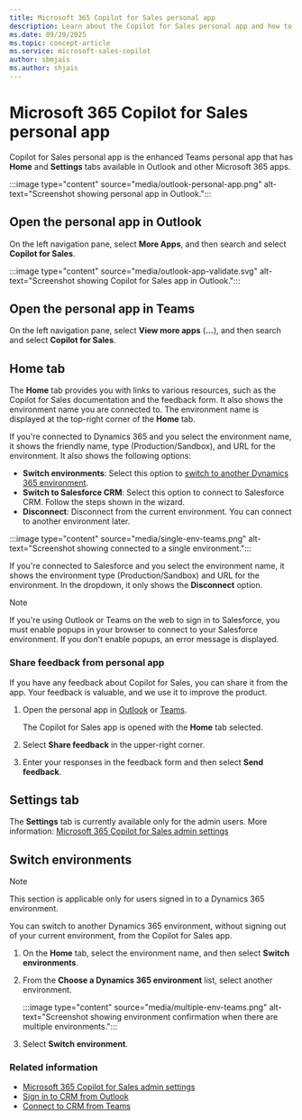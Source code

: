 ```yaml
---
title: Microsoft 365 Copilot for Sales personal app
description: Learn about the Copilot for Sales personal app and how to share feedback from the app.
ms.date: 09/29/2025
ms.topic: concept-article
ms.service: microsoft-sales-copilot
author: sbmjais
ms.author: shjais
---
```


# Microsoft 365 Copilot for Sales personal app

Copilot for Sales personal app is the enhanced Teams personal app that has **Home** and **Settings** tabs available in Outlook and other Microsoft 365 apps. 

:::image type="content" source="media/outlook-personal-app.png" alt-text="Screenshot showing personal app in Outlook."::: 

## Open the personal app in Outlook

On the left navigation pane, select **More Apps**, and then search and select **Copilot for Sales**. 

:::image type="content" source="media/outlook-app-validate.svg" alt-text="Screenshot showing Copilot for Sales app in Outlook.":::

## Open the personal app in Teams

On the left navigation pane, select **View more apps** (**...**), and then search and select **Copilot for Sales**.

## Home tab

The **Home** tab provides you with links to various resources, such as the Copilot for Sales documentation and the feedback form. It also shows the environment name you are connected to. The environment name is displayed at the top-right corner of the **Home** tab.

If you're connected to Dynamics 365 and you select the environment name, it shows the friendly name, type (Production/Sandbox), and URL for the environment. It also shows the following options:

- **Switch environments**: Select this option to [switch to another Dynamics 365 environment](#switch-environments).
- **Switch to Salesforce CRM**: Select this option to connect to Salesforce CRM. Follow the steps shown in the wizard.
- **Disconnect**: Disconnect from the current environment. You can connect to another environment later.

:::image type="content" source="media/single-env-teams.png" alt-text="Screenshot showing connected to a single environment.":::

If you're connected to Salesforce and you select the environment name, it shows the environment type (Production/Sandbox) and URL for the environment. In the dropdown, it only shows the **Disconnect** option.

> [!NOTE]
> If you're using Outlook or Teams on the web to sign in to Salesforce, you must enable popups in your browser to connect to your Salesforce environment. If you don't enable popups, an error message is displayed.

### Share feedback from personal app

If you have any feedback about Copilot for Sales, you can share it from the app. Your feedback is valuable, and we use it to improve the product.

1. Open the personal app in [Outlook](#open-the-personal-app-in-outlook) or [Teams](#open-the-personal-app-in-teams).

    The Copilot for Sales app is opened with the **Home** tab selected.

1. Select **Share feedback** in the upper-right corner.

1. Enter your responses in the feedback form and then select **Send feedback**.

## Settings tab

The **Settings** tab is currently available only for the admin users. More information: [Microsoft 365 Copilot for Sales admin settings](administrator-settings-for-viva-sales.md)

## Switch environments

> [!NOTE]
> This section is applicable only for users signed in to a Dynamics 365 environment.

You can switch to another Dynamics 365 environment, without signing out of your current environment, from the Copilot for Sales app. 

1. On the **Home** tab, select the environment name, and then select **Switch environments**. 

2. From the **Choose a Dynamics 365 environment** list, select another environment.

    :::image type="content" source="media/multiple-env-teams.png" alt-text="Screenshot showing environment confirmation when there are multiple environments.":::

3. Select **Switch environment**.

### Related information

- [Microsoft 365 Copilot for Sales admin settings](administrator-settings-for-viva-sales.md)
- [Sign in to CRM from Outlook](sign-in-crm-outlook.md)
- [Connect to CRM from Teams](sign-in-crm-teams.md)
